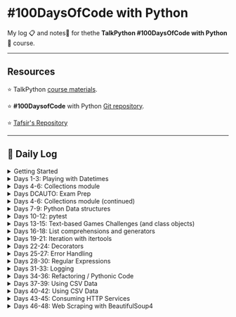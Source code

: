 # #100DaysOfCode with Python

My log :clipboard: and notes​ :notebook: for thethe **TalkPython #100DaysOfCode with Python** :snake: course.

---

## Resources

:star: TalkPython [course materials](https://training.talkpython.fm/courses/details/100-days-of-code-in-python).

:star: **#100DaysofCode** with Python [Git repository](https://github.com/talkpython/100daysofcode-with-python-course).

:star: [Tafsir's Repository](https://github.com/ttafsir/100-days-of-code)

---

## :calendar: Daily Log

<details><summary>Getting Started</summary>

- Course Start: [4/16/21](days/_course_start)
- Day 0: [4/17/21](days/_0)

</details>

<details><summary>Days 1-3: Playing with Datetimes</summary>

- Day 1: [4/18/21](days/_1)
- Day 2: [4/19/21](days/_2)
- Day 2a: [4/20/21](days/_2)
- Day 3: [4/21/21](days/_3)
- Day 3a: [4/22/21](days/_3)
- Day 3b: [4/23/21](days/_3)

</details>

<details><summary>Days 4-6: Collections module</summary>

- Day 4: [4/24/21](days/_4)
- Day 4a: [4/25/21](days/_4)
- Day 4b: [4/26/21](days/_4)
- Day 5: [4/27/21](days/_5#notebook-42721)
- Day 5a: [4/28/21](days/_5#tasks)
- Day 5b: [4/29/21](days/_5#tasks)
- Day 5c: [4/30/21](days/_5#rage-43021)
- Day 5d: [5/1/21](days/_5#notebook-5121)

</details>

<details><summary>Days DCAUTO: Exam Prep</summary>

:bangbang: ​Taking a two-week break from **100DaysOfCode** exercises to study for the Cisco **DCAUTO** exam :mortar_board:.  Each day of study that includes writing Python will continue the days of code streak.

- Day 1: [5/2/21](days/_dcauto#notebook-5221)
- Day 2: [5/3/21](days/_dcauto#notebook-5321)
- Day 3: [5/4/21](days/_dcauto#notebook-5421)
- Day 4: [5/5/21](days/_dcauto#notebook-5521)
- Day 5: [5/6/21](days/_dcauto#notebook-5621)
- Day 6: [5/7/21](days/_dcauto#notebook-5721)
- Day 7: [5/8/21](days/_dcauto#notebook-5821)
- Day 8: [5/9/21](days/_dcauto#notebook-5921)
- Day 9: [5/10/21](days/_dcauto#notebook-51021)
- Day 10: [5/11/21](days/_dcauto#notebook-51121)
- Day 11: [5/12/21](days/_dcauto#notebook-51221)
- Day 12: [5/13/21](days/_dcauto#notebook-51321)

</details>

<details><summary>Days 4-6: Collections module (continued)</summary>

- Day 6: [5/14/21](days/_6#notebook-51421)
- Day 6a: [5/15/21](days/_6#notebook-51521)
- Day 6b: [5/16/21](days/_6#notebook-51621)
- Day 6c: [5/17/21](days/_6#notebook-51721)
- Day 6d: [5/18/21](days/_6#notebook-51821)
- Day 6e: [5/19/21](days/_6#notebook-51921)
- Day 6f: [5/20/21](days/_6#notebook-52021)

</details>

<details><summary>Days 7-9: Python Data structures</summary>

- Day 7: [5/21/21](days/_7#notebook-52121)
- Day 7a: [5/22/21](days/_7#notebook-52221)
- Day 8: [5/23/21](days/_8)
- Day 9: [5/24/21](days/_9)

</details>

<details><summary>Days 10-12: pytest</summary>

- Day 10: [5/25/21](days/_10)
- Day 10a: [5/26/21](days/_10#notebook-52621)
- Day 10b: [5/27/21](days/_10#notebook-52721)
- Day 10c: [5/28/21](days/_10#notebook-52821)
- Day 10d: [5/29/21](days/_10#notebook-52921)
- Day 10e: [5/30/21](days/_10#notebook-53021)
- Day 10f: [5/31/21](days/_10#notebook-53121)
- Day 11: [6/1/21](days/_11)
- Day 11a: [6/2/21](days/_11#notebook-6221)
- Day 11b: [6/3/21](days/_11#notebook-6321)
- Day 11c: [6/4/21](days/_11#notebook-6421)
- Day 11d: [6/5/21](days/_11#notebook-6521)
- Day 11e: [6/6/21](days/_11#notebook-6621)
- Day 11f: [6/7/21](days/_11#notebook-6721)
- Day 11g: [6/8/21](days/_11#notebook-6821)
- Day 11h: [6/9/21](days/_11#notebook-6921)
- Day 11i: [6/10/21](days/_11#notebook-61021)
- Day 11j: [6/11/21](days/_11#notebook-61121)
- Day 11k: [6/12/21](days/_11#notebook-61221)
- Day 11l: [6/13/21](days/_11#notebook-61321)
- Day 12: [6/14/21](days/_12)
- Day 12a: [6/15/21](days/_12#notebook-61521)
- Day 12b: [6/16/21](days/_12#notebook-61621)
- Day 12c: [6/17/21](days/_12#notebook-61721)
- Day 12d: [6/18/21](days/_12#notebook-61821)

</details>

<details><summary>Days 13-15: Text-based Games Challenges (and class objects)</summary>

- Day 13: [6/19/21](days/_13)
- Day 13a: [6/20/21](days/_13#notebook-62021)
- Day 13b: [6/21/21](days/_13#notebook-62121)
- Day 13c: [6/22/21](days/_13#notebook-62221)
- Day 14: [6/23/21](days/_14)
- Day 14a: [6/24/21](days/_14#notebook-62421)
- Day 14b: [6/25/21](days/_14#notebook-62521)
- Day 14c: [6/26/21](days/_14#notebook-62621)
- Day 14d: [6/27/21](days/_14#notebook-62721)
- Day 14e: [6/28/21](days/_14#notebook-62821)
- Day 14f: [6/29/21](days/_14#notebook-62921)
- Day 14f: [6/30/21](days/_14#notebook-63021)
- Day 14g: [7/1/21](days/_14#notebook-7121)
- Day 15: [7/2/21](days/_15)
- Day 15a: [7/3/21](days/_15#notebook-7321)
- Day 15b: [7/4/21](days/_15#notebook-7421)
- Day 15c: [7/5/21](days/_15#notebook-7521)
- Day 15d: [7/6/21](days/_15#notebook-7621)
- Day 15e: [7/7/21](days/_15#notebook-7721)
- Day 15f: [7/8/21](days/_15#notebook-7821)
- Day 15g: [7/9/21](days/_15#notebook-7921)
- Day 15h: [7/10/21](days/_15#notebook-71021)
- Day 15i: [7/11/21](days/_15#notebook-71121)
- Day 15j: [7/12/21](days/_15#notebook-71221)
- Day 15k: [7/13/21](days/_15#notebook-71321)
- Day 15l: [7/14/21](days/_15#notebook-71421)
- Day 15m: [7/15/21](days/_15#notebook-71521)
- Day 15n: [7/16/21](days/_15#notebook-71621)
- Day 15o: [7/17/21](days/_15#notebook-71721)
- Day 15p: [7/18/21](days/_15#notebook-71821)
- Day 15q: [7/19/21](days/_15#notebook-71921)
- Day 15r: [7/20/21](days/_15#notebook-72021)
- Day 15s: [7/21/21](days/_15#notebook-72121)

</details>

<details><summary>Days 16-18: List comprehensions and generators</summary>

- Day 16: [7/22/21](days/_16)
- Day 16a: [7/23/21](days/_16#notebook-72321)
- Day 16b: [7/24/21](days/_16#notebook-72421)
- Day 16c: [7/25/21](days/_16#notebook-72521)
- Day 16d: [7/26/21](days/_16#notebook-72621)
- Day 17: [7/27/21](days/_17)
- Day 17a: [7/28/21](days/_17#notebook-72821)
- Day 17b: [7/29/21](days/_17#notebook-72921)
- Day 17c: [7/30/21](days/_17#notebook-73021)

```python
# Completed 105 straight days of code, before streak ended on 7/31/21.
from datetime import date
streak_start_date = date(2021, 4, 16)
streak_end_date = date(2021, 7, 30)

streak_length = (streak_end_date - streak_start_date).days
print(f'\n#100DaysofCode coding streak #1 lasted {streak_length} days.\n')
```

- Day 18: [8/1/21](days/_18)
- Day 18a: [8/2/21](days/_18#notebook-8221)

</details>

<details><summary>Days 19-21: Iteration with itertools</summary>

- Day 19: [8/3/21](days/_19)
- Day 19a: [8/4/21](days/_19#notebook-8421)
- Day 19b: [8/5/21](days/_19#notebook-8521)
- Day 19c: [8/6/21](days/_19#notebook-8621)
- Day 20: [8/7/21](days/_20)
- Day 20a: [8/8/21](days/_20#notebook-8821)
- Day 20b: [8/9/21](days/_20#notebook-8921)
- Day 21: [8/10/21](days/_21)
- Day 21a: [8/11/21](days/_21#notebook-81121)
- Day 21b: [8/12/21](days/_21#notebook-81221)

</details>

<details><summary>Days 22-24: Decorators</summary>

- Day 22: [8/13/21](days/_22)
- Day 22a: [8/14/21](days/_22#notebook-81421)
- Day 22b: [8/15/21](days/_22#notebook-81521)
- Day 23: [8/16/21](days/_23)
- Day 23a: [8/17/21](days/_23#notebook-81721)
- Day 23b: [8/18/21](days/_23#notebook-81821)
- Day 24: [8/19/21](days/_24)
- Day 24a: [8/20/21](days/_24#notebook-82021)
- Day 24b: [8/21/21](days/_24#notebook-82121)
- Day 24c: [8/22/21](days/_24#notebook-82221)
- Day 24d: [8/23/21](days/_24#notebook-82321)
- Day 24e: [8/24/21](days/_24#notebook-82421)
- Day 24f: [8/25/21](days/_24#notebook-82521)
- Day 24g: [8/26/21](days/_24#notebook-82621)
- Day 24h: [8/27/21](days/_24#notebook-82721)
- Day 24i: [8/29/21](days/_24#notebook-82921)
- Day 24j: [8/30/21](days/_24#notebook-83021)
- Day 24k: [8/31/21](days/_24#notebook-83121)
- Day 24l: [9/1/21](days/_24#notebook-9121)

</details>

<details><summary>Days 25-27: Error Handling</summary>

- Day 25: [9/2/21](days/_25)
- Day 26: [9/3/21](days/_26)
- Day 27: [9/4/21](days/_27)

</details>

<details><summary>Days 28-30: Regular Expressions</summary>

- Day 28: [9/5/21](days/_28)
- Day 28a: [9/6/21](days/_28#notebook-9621)
- Day 28b: [9/7/21](days/_28#notebook-9721)
- Day 28c: [9/8/21](days/_29#notebook-9821)
- Day 29: [9/9/21](days/_29)
- Day 29a: [9/10/21](days/_29#notebook-91021)
- Day 29b: [9/11/21](days/_29#notebook-91121)
- Day 29c: [9/12/21](days/_29#notebook-91221)
- Day 29d: [9/13/21](days/_29#notebook-91321)
- Day 29e: [9/14/21](days/_29#notebook-91421)
- Day 29f: [9/15/21](days/_29#notebook-91521)
- Day 29g: [9/16/21](days/_29#notebook-91621)
- Day 30: [9/18/21](days/_30)
- Day 30a: [9/19/21](days/_30#notebook-91921)
- Day 30b: [9/20/21](days/_30#notebook-92021)
- Day 30c: [9/21/21](days/_30#notebook-92121)

</details>

<details><summary>Days 31-33: Logging</summary>

- Day 31: [9/22/21](days/_31)
- Day 31a: [9/23/21](days/_31#notebook-92321)
- Day 31b: [9/24/21](days/_31#notebook-92421)
- Day 31c: [9/25/21](days/_31#notebook-92521)
- Day 31d: [9/26/21](days/_31#notebook-92621)
- Day 31e: [9/27/21](days/_31#notebook-92721)
- Day 31f: [9/28/21](days/_31#notebook-92821)
- Day 32: [9/29/21](days/_32)
- Day 33: [9/30/21](days/_33)
- Day 33a: [10/1/21](days/_33#notebook-10121)
- Day 33b: [10/2/21](days/_33#notebook-10221)
- Day 33c: [10/3/21](days/_33#notebook-10321)
- Day 33d: [10/4/21](days/_33#notebook-10421)
- Day 33e: [10/5/21](days/_33#notebook-10521)
- Day 33f: [10/6/21](days/_33#notebook-10621)
- Day 33g: [10/7/21](days/_33#notebook-10721)
- Day 33h: [10/8/21](days/_33#notebook-10821)
- Day 33i: [10/9/21](days/_33#notebook-10921)
- Day 33j: [10/10/21](days/_33#notebook-101021)
- Day 33k: [10/11/21](days/_33#notebook-101121)
- Day 33l: [10/12/21](days/_33#notebook-101221)
- Day 33m: [10/13/21](days/_33#notebook-101321)
- Day 33n: [10/14/21](days/_33#notebook-101421)
- Day 33o: [10/15/21](days/_33#notebook-101521)
- Day 33p: [10/16/21](days/_33#notebook-101621)
- Day 33q: [10/17/21](days/_33#notebook-101721)

</details>

<details><summary>Days 34-36: Refactoring / Pythonic Code</summary>

- Day 34: [10/19/21](days/_34)
- Day 34a: [10/20/21](days/_34#notebook-102021)
- Day 34b: [10/21/21](days/_34#notebook-102121)
- Day 34c: [10/22/21](days/_34#notebook-102221)
- Day 34d: [10/23/21](days/_34#notebook-102321)
- Days 35+36: [10/24/21](days/_35_36)
- Days 35+36a: [10/25/21](days/days/_35_36#notebook-102521)
- Days 35+36b: [10/26/21](days/days/_35_36#notebook-102621)
- Days 35+36c: [10/27/21](days/days/_35_36#notebook-102721)
- Days 35+36d: [10/28/21](days/days/_35_36#notebook-102821)

</details>

<details><summary>Days 37-39: Using CSV Data</summary>

- Day 37: [10/29/21](days/_37)
- Day 37a: [10/30/21](days/_37#notebook-103021)
- Day 37b: [10/31/21](days/_37#notebook-103121)
- Day 37c: [11/1/21](days/_37#notebook-110121)
- Days 38+39: [11/2/21](days/_38_39)
- Days 38+39a: [11/3/21](days/_38_39#notebook-11321)

</details>

<details><summary>Days 40-42: Using CSV Data</summary>

- Days 40+41: [11/4/21](days/_40_41)
- Day 42: [11/5/21](days/_42)
- Day 42a: [11/6/21](days/_42#notebook-11621)
- Day 42b: [11/7/21](days/_42#notebook-11721)
- Day 42c: [11/8/21](days/_42#notebook-11821)
- Day 42d: [11/9/21](days/_42#notebook-11921)

</details>

<details><summary>Days 43-45: Consuming HTTP Services</summary>

- Day 43: [11/10/21](days/_43)
- Day 43a: [11/11/21](days/_43#notebook-111121)
- Day 43b: [11/12/21](days/_43#notebook-111221)
- Day 44+45: [11/13/21](days/_44_45)
- Day 44+45a: [11/14/21](days/_44_45)

</details>

<details><summary>Days 46-48: Web Scraping with BeautifulSoup4</summary>

- Day 46: [11/16/21](days/_46)
- Day 46a: [11/17/21](days/_46#notebook-111721)
- Break for family trauma :sob:
- Day 46b: [11/23/21](days/_46#notebook-112321)
- Break for family trauma :sob:
- Day 46c: [11/30/21](days/_46#notebook-113021)
- Day 46d: [12/1/21](days/_46#notebook-12121)

</details>
